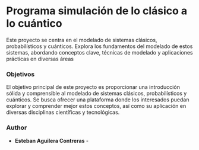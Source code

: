 # Programa simulación de lo clásico a lo cuántico


Este proyecto se centra en el modelado de sistemas clásicos, probabilísticos y cuánticos. Explora los fundamentos del modelado de estos sistemas, abordando conceptos clave, técnicas de modelado y aplicaciones prácticas en diversas áreas

### Objetivos
El objetivo principal de este proyecto es proporcionar una introducción sólida y comprensible al modelado de sistemas clásicos, probabilísticos y cuánticos. Se busca ofrecer una plataforma donde los interesados puedan explorar y comprender mejor estos conceptos, así como su aplicación en diversas disciplinas científicas y tecnológicas.

### Author

* **Esteban Aguilera Contreras** - 
